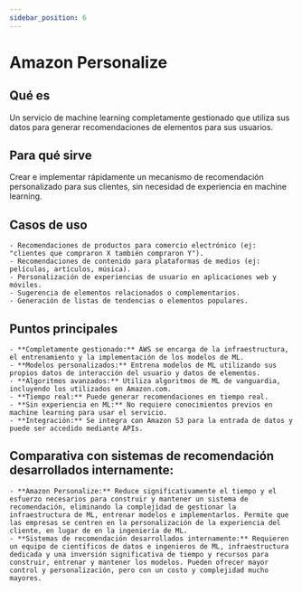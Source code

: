 ```yaml
---
sidebar_position: 6
---
```


# Amazon Personalize

## Qué es
Un servicio de machine learning completamente gestionado que utiliza sus datos para generar recomendaciones de elementos para sus usuarios.

## Para qué sirve
Crear e implementar rápidamente un mecanismo de recomendación personalizado para sus clientes, sin necesidad de experiencia en machine learning.

## Casos de uso
    - Recomendaciones de productos para comercio electrónico (ej: "clientes que compraron X también compraron Y").
    - Recomendaciones de contenido para plataformas de medios (ej: películas, artículos, música).
    - Personalización de experiencias de usuario en aplicaciones web y móviles.
    - Sugerencia de elementos relacionados o complementarios.
    - Generación de listas de tendencias o elementos populares.

## Puntos principales
    - **Completamente gestionado:** AWS se encarga de la infraestructura, el entrenamiento y la implementación de los modelos de ML.
    - **Modelos personalizados:** Entrena modelos de ML utilizando sus propios datos de interacción del usuario y datos de elementos.
    - **Algoritmos avanzados:** Utiliza algoritmos de ML de vanguardia, incluyendo los utilizados en Amazon.com.
    - **Tiempo real:** Puede generar recomendaciones en tiempo real.
    - **Sin experiencia en ML:** No requiere conocimientos previos en machine learning para usar el servicio.
    - **Integración:** Se integra con Amazon S3 para la entrada de datos y puede ser accedido mediante APIs.

## Comparativa con sistemas de recomendación desarrollados internamente:
    - **Amazon Personalize:** Reduce significativamente el tiempo y el esfuerzo necesarios para construir y mantener un sistema de recomendación, eliminando la complejidad de gestionar la infraestructura de ML, entrenar modelos e implementarlos. Permite que las empresas se centren en la personalización de la experiencia del cliente, en lugar de en la ingeniería de ML.
    - **Sistemas de recomendación desarrollados internamente:** Requieren un equipo de científicos de datos e ingenieros de ML, infraestructura dedicada y una inversión significativa de tiempo y recursos para construir, entrenar y mantener los modelos. Pueden ofrecer mayor control y personalización, pero con un costo y complejidad mucho mayores.
